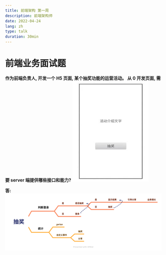 ```yaml
---
title: 前端架构 第一周
description: 前端架构师
date: 2022-04-24
lang: zh
type: talk
duration: 30min
---
```


# 前端业务面试题

**作为前端负责人, 开发一个 H5 页面, 某个抽奖功能的运营活动。 从 0 开发页面, 需要 server 端提供哪些接口和能力?**
![面试题](/public/images/web-framework/1-1.png)

**答:**
![答案](/public/images/web-framework/1-2.png)
